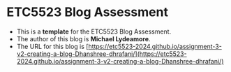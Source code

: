 
# ETC5523 Blog Assessment

* This is a **template** for the ETC5523 Blog Assessment. 
* The author of this blog is **Michael Lydeamore**.
* The URL for this blog is [https://etc5523-2024.github.io/assignment-3-v2-creating-a-blog-Dhanshree-dhrafani/](https://etc5523-2024.github.io/assignment-3-v2-creating-a-blog-Dhanshree-dhrafani/)
